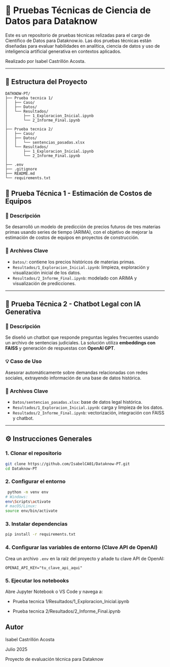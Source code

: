 # 🧠 Pruebas Técnicas de Ciencia de Datos para Dataknow

Este es un repositorio de pruebas técnicas relizadas para el cargo de Científico de Datos para Dataknow.io. 
Las dos pruebas técnicas están diseñadas para evaluar habilidades en analítica, ciencia de datos y uso de inteligencia artificial generativa en contextos aplicados.

Realizado por Isabel Castrillón Acosta.

---

## 📁 Estructura del Proyecto

```plaintext
DATKNOW-PT/
├── Prueba tecnica 1/
│   ├── Caso/
│   ├── Datos/
│   └── Resultados/
│       ├── 1_Exploracion_Inicial.ipynb
│       └── 2_Informe_Final.ipynb
│
├── Prueba tecnica 2/
│   ├── Caso/
│   ├── Datos/
│   │   └── sentencias_pasadas.xlsx
│   └── Resultados/
│       ├── 1_Exploracion_Inicial.ipynb
│       └── 2_Informe_Final.ipynb
│
├── .env
├── .gitignore
├── README.md
└── requirements.txt
```

## 🧪 Prueba Técnica 1 - Estimación de Costos de Equipos

### 📝 Descripción

Se desarrolló un modelo de predicción de precios futuros de tres materias primas usando series de tiempo (ARIMA), con el objetivo de mejorar la estimación de costos de equipos en proyectos de construcción.

### 📂 Archivos Clave

- `Datos/`: contiene los precios históricos de materias primas.
- `Resultados/1_Exploracion_Inicial.ipynb`: limpieza, exploración y visualización inicial de los datos.
- `Resultados/2_Informe_Final.ipynb`: modelado con ARIMA y visualización de predicciones.

---

## 🤖 Prueba Técnica 2 - Chatbot Legal con IA Generativa

### 📝 Descripción

Se diseñó un chatbot que responde preguntas legales frecuentes usando un archivo de sentencias judiciales. La solución utiliza **embeddings con FAISS** y generación de respuestas con **OpenAI GPT**.

### 💡 Caso de Uso

Asesorar automáticamente sobre demandas relacionadas con redes sociales, extrayendo información de una base de datos histórica.

### 📂 Archivos Clave

- `Datos/sentencias_pasadas.xlsx`: base de datos legal histórica.
- `Resultados/1_Exploracion_Inicial.ipynb`: carga y limpieza de los datos.
- `Resultados/2_Informe_Final.ipynb`: vectorización, integración con FAISS y chatbot.

---

## ⚙️ Instrucciones Generales

### 1️. Clonar el repositorio

```bash
git clone https://github.com/IsabelCA01/Dataknow-PT.git
cd Dataknow-PT
```

### 2️. Configurar el entorno
```bash
 python -m venv env
# Windows:
env\Scripts\activate
# macOS/Linux:
source env/bin/activate

```

### 3️. Instalar dependencias

```bash
pip install -r requirements.txt
```

### 4️. Configurar las variables de entorno (Clave API de OpenAI)

Crea un archivo `.env` en la raíz del proyecto y añade tu clave API de OpenAI:

```plaintext
OPENAI_API_KEY="tu_clave_api_aqui"
```

### 5. Ejecutar los notebooks
Abre Jupyter Notebook o VS Code y navega a:

- Prueba tecnica 1/Resultados/1_Exploracion_Inicial.ipynb

- Prueba tecnica 2/Resultados/2_Informe_Final.ipynb

## Autor

Isabel Castrillón Acosta

Julio 2025

Proyecto de evaluación técnica para Dataknow


